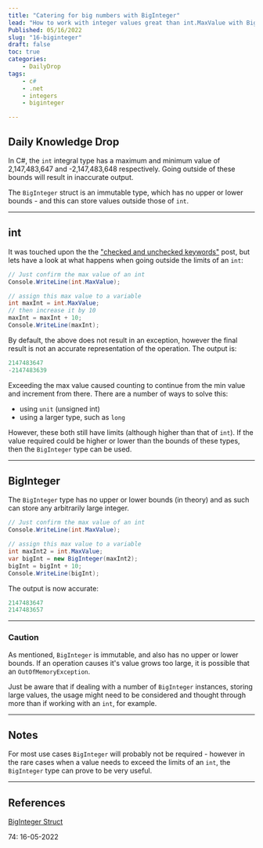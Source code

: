 ```yaml
---
title: "Catering for big numbers with BigInteger"
lead: "How to work with integer values great than int.MaxValue with BigInteger"
Published: 05/16/2022
slug: "16-biginteger"
draft: false
toc: true
categories:
    - DailyDrop
tags:
    - c#
    - .net
    - integers
    - biginteger

---
```


## Daily Knowledge Drop

In C#, the `int` integral type has a maximum and minimum value of 2,147,483,647 and -2,147,483,648 respectively. Going outside of these bounds will result in inaccurate output.

The `BigInteger` struct is an immutable type, which has no upper or lower bounds - and this can store values outside those of `int`.

---

## int

It was touched upon the the ["checked and unchecked keywords"](../11-checked-unchecked/) post, but lets have a look at what happens when going outside the limits of an `int`:

``` csharp
// Just confirm the max value of an int
Console.WriteLine(int.MaxValue);

// assign this max value to a variable
int maxInt = int.MaxValue;
// then increase it by 10
maxInt = maxInt + 10;
Console.WriteLine(maxInt);
```

By default, the above does not result in an exception, however the final result is not an accurate representation of the operation. The output is:

``` powershell
2147483647
-2147483639
```

Exceeding the max value caused counting to continue from the min value and increment from there. There are a number of ways to solve this:
- using `unit` (unsigned int)
- using a larger type, such as `long`

However, these both still have limits (although higher than that of `int`). If the value required could be higher or lower than the bounds of these types, then the `BigInteger` type can be used.


---

## BigInteger

The `BigInteger` type has no upper or lower bounds (in theory) and as such can store any arbitrarily large integer.

``` csharp
// Just confirm the max value of an int
Console.WriteLine(int.MaxValue);

// assign this max value to a variable
int maxInt2 = int.MaxValue;
var bigInt = new BigInteger(maxInt2);
bigInt = bigInt + 10;
Console.WriteLine(bigInt);
```

The output is now accurate:

``` powershell
2147483647
2147483657
```

---

### Caution

As mentioned, `BigInteger` is immutable, and also has no upper or lower bounds. If an operation causes it's value grows too large, it is possible that an `OutOfMemoryException`.   

Just be aware that if dealing with a number of `BigInteger` instances, storing large values, the usage might need to be considered and thought through more than if working with an `int`, for example.


---

## Notes

For most use cases `BigInteger` will probably not be required - however in the rare cases when a value needs to exceed the limits of an `int`, the `BigInteger` type can prove to be very useful.

---

## References

[BigInteger Struct](https://docs.microsoft.com/en-us/dotnet/api/system.numerics.biginteger?view=net-6.0)  

<?# DailyDrop ?>74: 16-05-2022<?#/ DailyDrop ?>
